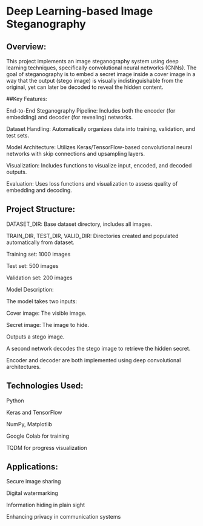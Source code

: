 # Deep Learning-based Image Steganography

## Overview:

This project implements an image steganography system using deep learning techniques, specifically convolutional neural networks (CNNs). The goal of steganography is to embed a secret image inside a cover image in a way that the output (stego image) is visually indistinguishable from the original, yet can later be decoded to reveal the hidden content.

##‌Key Features:

End-to-End Steganography Pipeline: Includes both the encoder (for embedding) and decoder (for revealing) networks.

Dataset Handling: Automatically organizes data into training, validation, and test sets.

Model Architecture: Utilizes Keras/TensorFlow-based convolutional neural networks with skip connections and upsampling layers.

Visualization: Includes functions to visualize input, encoded, and decoded outputs.

Evaluation: Uses loss functions and visualization to assess quality of embedding and decoding.

## Project Structure:

DATASET_DIR: Base dataset directory, includes all images.

TRAIN_DIR, TEST_DIR, VALID_DIR: Directories created and populated automatically from dataset.

Training set: 1000 images

Test set: 500 images

Validation set: 200 images

Model Description:

The model takes two inputs:

Cover image: The visible image.

Secret image: The image to hide.

Outputs a stego image.

A second network decodes the stego image to retrieve the hidden secret.

Encoder and decoder are both implemented using deep convolutional architectures.

## Technologies Used:

Python

Keras and TensorFlow

NumPy, Matplotlib

Google Colab for training

TQDM for progress visualization

## Applications:

Secure image sharing

Digital watermarking

Information hiding in plain sight

Enhancing privacy in communication systems
